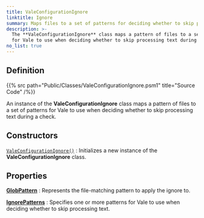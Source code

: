 ```yaml
---
title: ValeConfigurationIgnore
linktitle: Ignore
summary: Maps files to a set of patterns for deciding whether to skip processing text during a check.
description: >-
  The **ValeConfigurationIgnore** class maps a pattern of files to a set of patterns
  for Vale to use when deciding whether to skip processing text during a check.
no_list: true
---
```


## Definition

{{% src path="Public/Classes/ValeConfigurationIgnore.psm1" title="Source Code" /%}}

An instance of the **ValeConfigurationIgnore** class maps a pattern of files to a set of patterns
for Vale to use when deciding whether to skip processing text during a check.

## Constructors

[`ValeConfigurationIgnore()`][01]
: Initializes a new instance of the **ValeConfigurationIgnore** class.

## Properties

[**GlobPattern**][02]
: Represents the file-matching pattern to apply the ignore to.

[**IgnorePatterns**][03]
: Specifies one or more patterns for Vale to use when deciding whether to skip processing text.

<!-- Reference Link Definitions -->

[01]: ./constructors#valeconfigurationignore
[02]: ./properties#globpattern
[03]: ./properties#ignorepatterns

